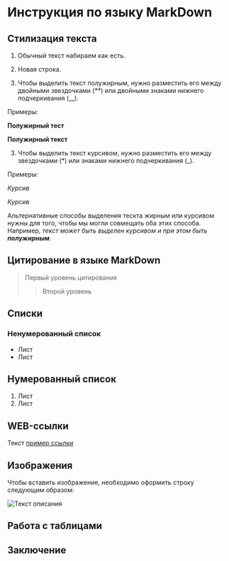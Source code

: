 # Инструкция по языку MarkDown

## Стилизация текста

1. Обычный текст набираем как есть.

2. Новая строка.

2. Чтобы выделить текст полужирным, нужно разместить его между двойными звездочками (**) или двойными знаками нижнего подчеркивания (__).

Примеры:

**Полужирный тест**

__Полужирный текст__

3. Чтобы выделить текст курсивом, нужно разместить его между звездочками (*) или знаками нижнего подчеркивания (_).

Примеры:

*Курсив*

_Курсив_

Альтернативные способы выделения тескта жирным или курсивом нужны для того, чтобы мы могли совмещать оба этих способа. Например, _текст может быть выделен курсивом и при этом быть **полужирным**_.

## Цитирование в языке MarkDown

> Первый уровень цитирования
>> Второй уровень

## Списки

### Ненумерованный список
* Лист
* Лист

## Нумерованный список
1. Лист
2. Лист

## WEB-ссылки
Текст [пример ссылки](1.png "Логотип моего магазина")

## Изображения
Чтобы вставить изображение, необходимо оформить строку следующим образом:

![Текст описания](https://www.example.com/image.jpg)

## Работа с таблицами

## Заключение